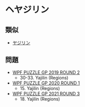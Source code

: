 # ヘヤジリン

## 類似
- [ヤジリン](yajilin.md)

## 問題
- [WPF PUZZLE GP 2019 ROUND 2](../questions/wpfpgp2019_2.md)
	- 30-33. Yajilin (Regions)
- [WPF PUZZLE GP 2020 ROUND 1](../questions/wpfpgp2020_1.md)
	- 15\. Yajilin (Regions)
- [WPF PUZZLE GP 2021 ROUND 3](../questions/wpfpgp2021_3.md)
	- 18\. Yajilin (Regions)
